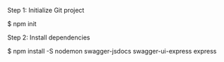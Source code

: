 

Step 1: Initialize Git project

$ npm init

Step 2: Install dependencies

$ npm install -S nodemon swagger-jsdocs swagger-ui-express express


